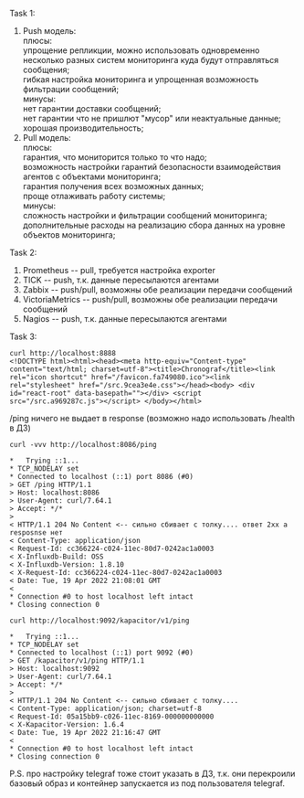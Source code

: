 Task 1:
1) Push модель:\
   плюсы: \
   упрощение репликции, можно использовать одновременно несколько разных систем мониторинга куда будут отправляться сообщения; \
   гибкая настройка мониторинга и упрощенная возможность фильтрации сообщений; \
   минусы: \
   нет гарантии доставки сообщений; \
   нет гарантии что не пришлют "мусор" или неактуальные данные; \
   хорошая производительность;
2) Pull модель:\
   плюсы: \
   гарантия, что мониторится только то что надо; \
   возможность настройки гарантий безопасности взаимодействия агентов с объектами мониторинга; \
   гарантия получения всех возможных данных; \
   проще отлаживать работу системы; \
   минусы: \
   сложность настройки и фильтрации сообщений мониторинга; \
   дополнительные расходы на реализацию сбора данных на уровне объектов мониторинга;
   
Task 2: 
1) Prometheus -- pull, требуется настройка exporter
2) TICK -- push, т.к. данные пересылаются агентами
3) Zabbix -- push/pull, возможны обе реализации передачи сообщений
4) VictoriaMetrics -- push/pull, возможны обе реализации передачи сообщений
5) Nagios -- push, т.к. данные пересылаются агентами

Task 3:

```
curl http://localhost:8888
<!DOCTYPE html><html><head><meta http-equiv="Content-type" content="text/html; charset=utf-8"><title>Chronograf</title><link rel="icon shortcut" href="/favicon.fa749080.ico"><link rel="stylesheet" href="/src.9cea3e4e.css"></head><body> <div id="react-root" data-basepath=""></div> <script src="/src.a969287c.js"></script> </body></html>
```

/ping ничего не выдает в response (возможно надо использовать /health в ДЗ) 
```
curl -vvv http://localhost:8086/ping

*   Trying ::1...
* TCP_NODELAY set
* Connected to localhost (::1) port 8086 (#0)
> GET /ping HTTP/1.1
> Host: localhost:8086
> User-Agent: curl/7.64.1
> Accept: */*
>
< HTTP/1.1 204 No Content <-- сильно сбивает с толку.... ответ 2xx а resposnse нет
< Content-Type: application/json
< Request-Id: cc366224-c024-11ec-80d7-0242ac1a0003
< X-Influxdb-Build: OSS
< X-Influxdb-Version: 1.8.10
< X-Request-Id: cc366224-c024-11ec-80d7-0242ac1a0003
< Date: Tue, 19 Apr 2022 21:08:01 GMT
<
* Connection #0 to host localhost left intact
* Closing connection 0
```

```
curl http://localhost:9092/kapacitor/v1/ping

*   Trying ::1...
* TCP_NODELAY set
* Connected to localhost (::1) port 9092 (#0)
> GET /kapacitor/v1/ping HTTP/1.1
> Host: localhost:9092
> User-Agent: curl/7.64.1
> Accept: */*
>
< HTTP/1.1 204 No Content <-- сильно сбивает с толку....
< Content-Type: application/json; charset=utf-8
< Request-Id: 05a15bb9-c026-11ec-8169-000000000000
< X-Kapacitor-Version: 1.6.4
< Date: Tue, 19 Apr 2022 21:16:47 GMT
<
* Connection #0 to host localhost left intact
* Closing connection 0
```

P.S. про настройку telegraf тоже стоит указать в ДЗ, т.к. они перекроили базовый образ и контейнер запускается из под пользователя telegraf.